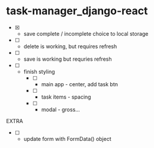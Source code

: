 # task-manager_django-react

- [x] - save complete / incomplete choice to local storage
- [ ] - delete is working, but requires refresh
- [ ] - save is working but requries refresh
- [ ] - finish styling
    - [ ] - main app - center, add task btn
    - [ ] - task items - spacing
    - [ ] - modal - gross...

EXTRA

- [ ] - update form with FormData() object
